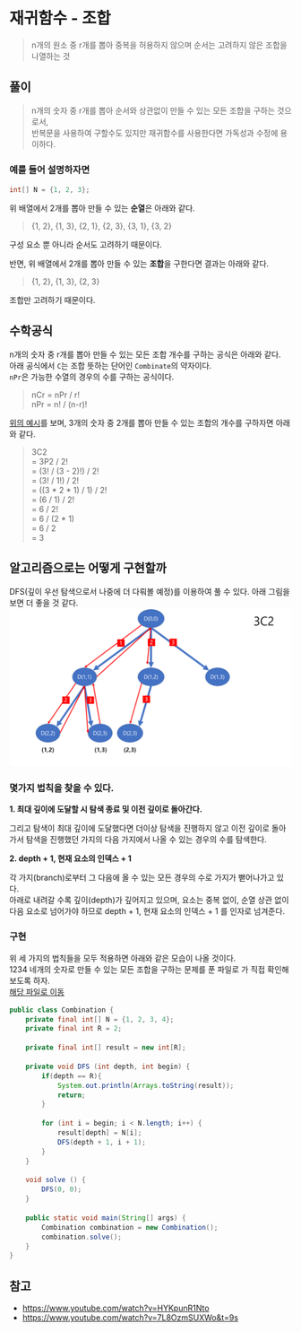 # 재귀함수 - 조합
> n개의 원소 중 r개를 뽑아 중복을 허용하지 않으며 순서는 고려하지 않은 조합을 나열하는 것

## 풀이
> n개의 숫자 중 r개를 뽑아 순서와 상관없이 만들 수 있는 모든 조합을 구하는 것으로서,<br/>
> 반복문을 사용하여 구할수도 있지만 재귀함수를 사용한다면 가독성과 수정에 용이하다.

### 예를 들어 설명하자면
```java
int[] N = {1, 2, 3};
```
위 배열에서 2개를 뽑아 만들 수 있는 **순열**은 아래와 같다.
> {1, 2}, {1, 3}, {2, 1}, {2, 3}, {3, 1}, {3, 2}

구성 요소 뿐 아니라 순서도 고려하기 때문이다.

반면, 위 배열에서 2개를 뽑아 만들 수 있는 **조합**을 구한다면 결과는 아래와 같다.
> {1, 2}, {1, 3}, {2, 3}

조합만 고려하기 때문이다.

## 수학공식
n개의 숫자 중 r개를 뽑아 만들 수 있는 모든 조합 개수를 구하는 공식은 아래와 같다.<br />
아래 공식에서 `C`는 조합 뜻하는 단어인 `Combinate`의 약자이다.<br/>
`nPr`은 가능한 수열의 경우의 수를 구하는 공식이다.
>nCr = nPr / r!<br/>
>nPr = n! / (n-r)!

[위의 예시](#예를-들어-설명하자면)를 보며, 3개의 숫자 중 2개를 뽑아 만들 수 있는 조합의 개수를 구하자면 아래와 같다.
>3C2<br/>
>= 3P2 / 2!<br/>
>= (3! / (3 - 2)!) / 2!<br/>
>= (3! / 1!) / 2!<br/>
>= ((3 * 2 * 1) / 1) / 2!<br/>
>= (6 / 1) / 2!<br/>
>= 6 / 2!<br/>
>= 6 / (2 * 1)<br/>
>= 6 / 2<br/>
>= 3

## 알고리즘으로는 어떻게 구현할까
DFS(깊이 우선 탐색으로서 나중에 더 다뤄볼 예정)를 이용하여 풀 수 있다. 아래 그림을 보면 더 좋을 것 같다.
![img.png](img.png)

### 몇가지 법칙을 찾을 수 있다.

**1. 최대 깊이에 도달할 시 탐색 종료 및 이전 깊이로 돌아간다.** 

그리고 탐색이 최대 깊이에 도달했다면 더이상 탐색을 진행하지 않고
이전 깊이로 돌아가서 탐색을 진행했던 가지의 다음 가지에서 나올 수 있는 경우의 수를 탐색한다.

**2. depth + 1, 현재 요소의 인덱스 + 1**

각 가지(branch)로부터 그 다음에 올 수 있는 모든 경우의 수로 가지가 뻗어나가고 있다.<br/>
아래로 내려갈 수록 깊이(depth)가 깊어지고 있으며, 요소는 중복 없이, 순열 상관 없이 다음 요소로 넘어가야 하므로 depth + 1, 현재 요소의 인덱스 + 1 를 인자로 넘겨준다.

### 구현
위 세 가지의 법칙들을 모두 적용하면 아래와 같은 모습이 나올 것이다.<br/>
1234 네개의 숫자로 만들 수 있는 모든 조합을 구하는 문제를 푼 파일로 가 직접 확인해보도록 하자.<br/>
[해당 파일로 이동](./Combination.java)
```java
public class Combination {
    private final int[] N = {1, 2, 3, 4};
    private final int R = 2;

    private final int[] result = new int[R];

    private void DFS (int depth, int begin) {
        if(depth == R){
            System.out.println(Arrays.toString(result));
            return;
        }

        for (int i = begin; i < N.length; i++) {
            result[depth] = N[i];
            DFS(depth + 1, i + 1);
        }
    }

    void solve () {
        DFS(0, 0);
    }

    public static void main(String[] args) {
        Combination combination = new Combination();
        combination.solve();
    }
}
```

## 참고
* https://www.youtube.com/watch?v=HYKpunR1Nto
* https://www.youtube.com/watch?v=7L8OzmSUXWo&t=9s